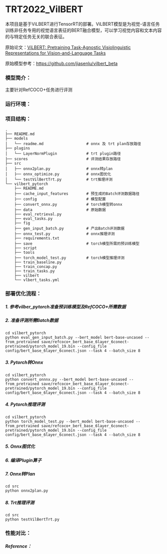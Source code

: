 # TRT2022_VilBERT

本项目是基于ViLBERT进行TensorRT的部署。ViLBERT模型是为视觉-语言任务训练非任务专用的视觉语言表征的BERT融合模型，可以学习视觉内容和文本内容的与特定任务无关的联合表征。

原始论文：[ViLBERT: Pretraining Task-Agnostic Visiolinguistic Representations for Vision-and-Language Tasks](https://arxiv.org/abs/1908.02265)

原始模型参考：https://github.com/jiasenlu/vilbert_beta


### 模型简介：
主要针对RefCOCO+任务进行评测

### 运行环境：

### 项目结构：

```shell
.
├── README.md
├── models
│   └── readme.md                   # onnx 及 trt plan存放路径
├── plugins
│   └── LayerNormPlugin             # trt plugin路径
├── scores                          # 评测结果存放路径
├── src
│   ├── onnx2plan.py                # onnx转plan
│   ├── onnx_optimize.py            # onnx图优化
│   └── testVilBertTrt.py           # trt推理评测
└── vilbert_pytorch
    ├── README.md
    ├── cache_input_features        # 预生成的Batch评测数据路径
    ├── config                      # 模型配置
    ├── convert_onnx.py             # torch模型转onnx
    ├── data                        # 原始数据
    ├── eval_retrieval.py
    ├── eval_tasks.py
    ├── fig
    ├── gen_input_batch.py          # 产出Batch评测数据
    ├── onnx_test.py                # onnx推理评测
    ├── requirements.txt
    ├── save                        # torch模型所需的预训练模型
    ├── script
    ├── tools
    ├── torch_model_test.py         # torch模型推理评测
    ├── train_baseline.py
    ├── train_concap.py
    ├── train_tasks.py
    ├── vilbert
    └── vlbert_tasks.yml
```


### 部署优化流程：

##### 1. 参考vilber_pytorch准备预训练模型及RefCOCO+所需数据
##### 2. 准备评测所需Batch数据
```shell
cd vilbert_pytorch
python eval_gen_input_batch.py --bert_model bert-base-uncased --from_pretrained save/refcoco+_bert_base_6layer_6conect-pretrained/pytorch_model_19.bin --config_file config/bert_base_6layer_6conect.json --task 4 --batch_size 8
```
##### 3. Pytorch转Onnx
```shell
cd vilbert_pytorch
python convert_onnnx.py --bert_model bert-base-uncased --from_pretrained save/refcoco+_bert_base_6layer_6conect-pretrained/pytorch_model_19.bin --config_file config/bert_base_6layer_6conect.json --task 4 --batch_size 8
```
##### 4. Pytorch推理评测
```shell
cd vilbert_pytorch
python torch_model_test.py --bert_model bert-base-uncased --from_pretrained save/refcoco+_bert_base_6layer_6conect-pretrained/pytorch_model_19.bin --config_file config/bert_base_6layer_6conect.json --task 4 --batch_size 8
```

##### 5. Onnx图优化

##### 6. 编译Plugin算子

##### 7. Onnx转Plan
```
cd src
python onnx2plan.py
```

##### 8. Trt推理评测
```
cd src
python testVilBertTrt.py
```


### 性能对比：

##### Reference：